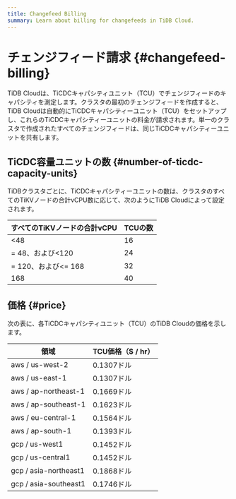 ```yaml
---
title: Changefeed Billing
summary: Learn about billing for changefeeds in TiDB Cloud.
---
```


# チェンジフィード請求 {#changefeed-billing}

TiDB Cloudは、TiCDCキャパシティユニット（TCU）でチェンジフィードのキャパシティを測定します。クラスタの最初のチェンジフィードを作成すると、TiDB Cloudは自動的にTiCDCキャパシティーユニット（TCU）をセットアップし、これらのTiCDCキャパシティーユニットの料金が請求されます。単一のクラスタで作成されたすべてのチェンジフィードは、同じTiCDCキャパシティーユニットを共有します。

## TiCDC容量ユニットの数 {#number-of-ticdc-capacity-units}

TiDBクラスタごとに、TiCDCキャパシティーユニットの数は、クラスタのすべてのTiKVノードの合計vCPU数に応じて、次のようにTiDB Cloudによって設定されます。

| すべてのTiKVノードの合計vCPU | TCUの数 |
| ------------------ | ----- |
| &lt;48             | 16    |
| = 48、および&lt;120    | 24    |
| = 120、および&lt;= 168 | 32    |
| 168                | 40    |

## 価格 {#price}

次の表に、各TiCDCキャパシティユニット（TCU）のTiDB Cloudの価格を示します。

| 領域                    | TCU価格（$ / hr） |
| --------------------- | ------------- |
| aws / us-west-2       | 0.1307ドル      |
| aws / us-east-1       | 0.1307ドル      |
| aws / ap-northeast-1  | 0.1669ドル      |
| aws / ap-southeast-1  | 0.1623ドル      |
| aws / eu-central-1    | 0.1564ドル      |
| aws / ap-south-1      | 0.1393ドル      |
| gcp / us-west1        | 0.1452ドル      |
| gcp / us-central1     | 0.1452ドル      |
| gcp / asia-northeast1 | 0.1868ドル      |
| gcp / asia-southeast1 | 0.1746ドル      |
